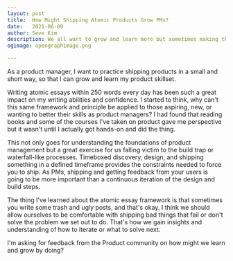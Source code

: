 ```yaml
---
layout: post
title:	How Might Shipping Atomic Products Grow PMs?
date:	2021-06-09
author:	Seve Kim
description: We all want to grow and learn more but sometimes making the room for it is challenging.
ogimage: opengraphimage.png

---
```


As a product manager, I want to practice shipping products in a small and short way, so that I can grow and learn my product skillset.

Writing atomic essays within 250 words every day has been such a great impact on my writing abilities and confidence. I started to think, why can't this same framework and principle be applied to those aspiring, new, or wanting to better their skills as product managers? I had found that reading books and some of the courses I've taken on product gave me perspective but it wasn't until I actually got hands-on and did the thing.

This not only goes for understanding the foundations of product management but a great exercise for us falling victim to the build trap or waterfall-like processes. Timeboxed discovery, design, and shipping something in a defined timeframe provides the constraints needed to force you to ship. As PMs, shipping and getting feedback from your users is going to be more important than a continuous iteration of the design and build steps.

The thing I've learned about the atomic essay framework is that sometimes you write some trash and ugly posts, and that's okay. I think we should allow ourselves to be comfortable with shipping bad things that fail or don't solve the problem we set out to do. That's how we gain insights and understanding of how to iterate or what to solve next.

I'm asking for feedback from the Product community on how might we learn and grow by doing?

